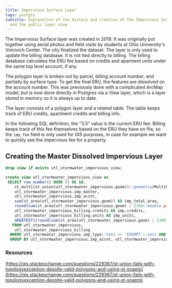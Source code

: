 ```yaml
---
title: Impervious Surface Layer
tags: postgis
subtitle: Explanation of the history and creation of the Impervious Surface layer
  and the public layer view
---
```


The Impervious Surface layer was created in 2019. It was originally put together using aerial photos and field visits by students at Ohio University's Voinivich Center. The city finalized the dataset. The layer is only used to update the billing database. It is not tied directly to billing. The billing database calculates the ERU fee based on credits and aparment units under the same top level account, if any.

The polygon layer is broken out by parcel, billing account number, and partially by surface type. To get the final ERU, the features are dissolved on the account number. This was previously done with a complicated ArcMap model, but is now done directly in Postgres via a View layer, which is a layer stored in memory so it is always up to date.

The layer consists of a polygon layer and a related table. The table keeps track of ERU credits, apartment credits and billing info. 

In the following SQL definition, the "3.5" value is the current ERU fee. Billing keeps track of this fee themselves based on the ERU they have on file, so the ``imp_fee`` field is only used for GIS purposes, in case for example we want to quickly see the impervious fee for a property.

## Creating the Master Dissolved Impervious Layer

```sql
drop view if exists utl_stormwater_impervious_view;

create view utl_stormwater_impervious_view as
 SELECT row_number() OVER () AS id,
    st_multi(st_union(utl_stormwater_impervious.geom))::geometry(MultiPolygon,3735) AS geom,
    utl_stormwater_impervious.imp_master,
    utl_stormwater_impervious.imp_accnt,
    sum(st_area(utl_stormwater_impervious.geom)) AS imp_total_area,
    round(sum(st_area(utl_stormwater_impervious.geom) / 2300::double precision)) AS imp_eru,
    utl_stormwater_impervious_billing.credits AS imp_credits,
    utl_stormwater_impervious_billing.units AS imp_units,
    GREATEST((round(sum(st_area(utl_stormwater_impervious.geom) / 2300::double precision)) - utl_stormwater_impervious_billing.units::double precision - utl_stormwater_impervious_billing.credits::double precision) * 3.5::double precision, (3.5 * (1 - utl_stormwater_impervious_billing.units - utl_stormwater_impervious_billing.credits)::numeric)::double precision, 0::double precision) AS imp_fee
   FROM utl_stormwater_impervious,
    utl_stormwater_impervious_billing
  WHERE utl_stormwater_impervious.imp_type::text <> 'EXEMPT'::text AND utl_stormwater_impervious.imp_accnt::text = utl_stormwater_impervious_billing."UTL_ACCNT"::text
  GROUP BY utl_stormwater_impervious.imp_accnt, utl_stormwater_impervious.imp_master, utl_stormwater_impervious_billing.units, utl_stormwater_impervious_billing.credits;
```

### Resources
[https://gis.stackexchange.com/questions/229367/st-union-fails-with-topologyexception-despite-valid-polygons-and-using-st-snapto](https://gis.stackexchange.com/questions/229367/st-union-fails-with-topologyexception-despite-valid-polygons-and-using-st-snapto)
